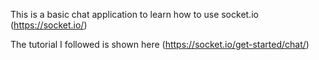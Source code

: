 This is a basic chat application to learn how to use socket.io (https://socket.io/)

The tutorial I followed is shown here (https://socket.io/get-started/chat/)